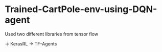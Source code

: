 # Trained-CartPole-env-using-DQN-agent

Used two different libraries from tensor flow

-> KerasRL
-> TF-Agents
